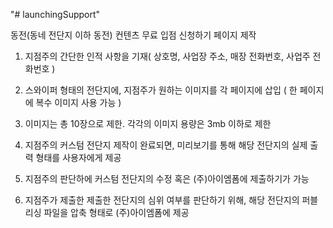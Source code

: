 "# launchingSupport" 

동전(동네 전단지 이하 동전) 컨텐츠 무료 입점 신청하기 페이지 제작

1) 지점주의 간단한 인적 사항을 기재( 상호명, 사업장 주소, 매장 전화번호, 사업주 전화번호 )

2) 스와이퍼 형태의 전단지에, 지점주가 원하는 이미지를 각 페이지에 삽입 ( 한 페이지에 복수 이미지 사용 가능 )

3) 이미지는 총 10장으로 제한. 각각의 이미지 용량은 3mb 이하로 제한

4) 지점주의 커스텀 전단지 제작이 완료되면, 미리보기를 통해 해당 전단지의 실제 출력 형태를 사용자에게 제공

5) 지점주의 판단하에 커스텀 전단지의 수정 혹은 (주)아이엠폼에 제출하기가 가능

6) 지점주가 제출한 제출한 전단지의 심위 여부를 판단하기 위해, 해당 전단지의 퍼블리싱 파일을 압축 형태로 (주)아이엠폼에 제공
